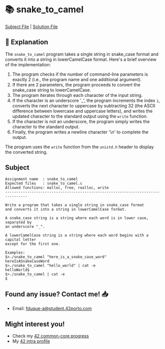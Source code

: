 # :books: snake_to_camel

[Subject File](./subject.en.txt) | [Solution File](snake_to_camel.c)

## :pencil: Explanation

The `snake_to_camel` program takes a single string in snake_case format and converts it into a string in lowerCamelCase format. Here's a brief overview of the implementation:

1. The program checks if the number of command-line parameters is exactly 2 (i.e., the program name and one additional argument).
2. If there are 2 parameters, the program proceeds to convert the snake_case string to lowerCamelCase.
3. The program iterates through each character of the input string.
4. If the character is an underscore '_', the program increments the index `i`, converts the next character to uppercase by subtracting 32 (the ASCII difference between lowercase and uppercase letters), and writes the updated character to the standard output using the `write` function.
5. If the character is not an underscore, the program simply writes the character to the standard output.
6. Finally, the program writes a newline character '\n' to complete the output.

The program uses the `write` function from the `unistd.h` header to display the converted string.

## Subject

```
Assignment name  : snake_to_camel
Expected files   : snake_to_camel.c
Allowed functions: malloc, free, realloc, write
--------------------------------------------------------------------------------

Write a program that takes a single string in snake_case format
and converts it into a string in lowerCamelCase format.

A snake_case string is a string where each word is in lower case, separated by
an underscore "_".

A lowerCamelCase string is a string where each word begins with a capital letter
except for the first one.

Examples:
$>./snake_to_camel "here_is_a_snake_case_word"
hereIsASnakeCaseWord
$>./snake_to_camel "hello_world" | cat -e
helloWorld$
$>./snake_to_camel | cat -e
$

```

## Found any issue? Contact me! 📥

- Email: fduque-a@student.42porto.com

## Might interest you!

- Check my [42 common-core progress](https://github.com/fduquea/42cursus)
- My [42 intra profile](https://profile.intra.42.fr/users/fduque-a)